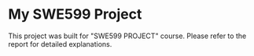 # My SWE599 Project
This project was built for "SWE599 PROJECT" course.
Please refer to the report for detailed explanations.
